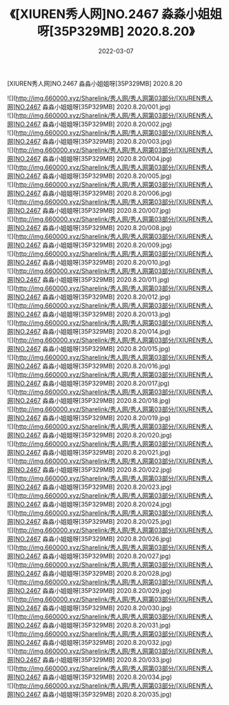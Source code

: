 ﻿---
layout: post
title:  《[XIUREN秀人网]NO.2467 淼淼小姐姐呀[35P329MB] 2020.8.20》
date:   2022-03-07
img: http://img.660000.xyz/Sharelink/秀人网/秀人网第03部分/[XIUREN秀人网]NO.2467 淼淼小姐姐呀[35P329MB] 2020.8.20/000.jpg
categories: [美女, 清纯, 唯美]
---

[XIUREN秀人网]NO.2467 淼淼小姐姐呀[35P329MB] 2020.8.20

 ![](http://img.660000.xyz/Sharelink/秀人网/秀人网第03部分/[XIUREN秀人网]NO.2467 淼淼小姐姐呀[35P329MB] 2020.8.20/001.jpg) <br>![](http://img.660000.xyz/Sharelink/秀人网/秀人网第03部分/[XIUREN秀人网]NO.2467 淼淼小姐姐呀[35P329MB] 2020.8.20/002.jpg) <br>![](http://img.660000.xyz/Sharelink/秀人网/秀人网第03部分/[XIUREN秀人网]NO.2467 淼淼小姐姐呀[35P329MB] 2020.8.20/003.jpg) <br>![](http://img.660000.xyz/Sharelink/秀人网/秀人网第03部分/[XIUREN秀人网]NO.2467 淼淼小姐姐呀[35P329MB] 2020.8.20/004.jpg) <br>![](http://img.660000.xyz/Sharelink/秀人网/秀人网第03部分/[XIUREN秀人网]NO.2467 淼淼小姐姐呀[35P329MB] 2020.8.20/005.jpg) <br>![](http://img.660000.xyz/Sharelink/秀人网/秀人网第03部分/[XIUREN秀人网]NO.2467 淼淼小姐姐呀[35P329MB] 2020.8.20/006.jpg) <br>![](http://img.660000.xyz/Sharelink/秀人网/秀人网第03部分/[XIUREN秀人网]NO.2467 淼淼小姐姐呀[35P329MB] 2020.8.20/007.jpg) <br>![](http://img.660000.xyz/Sharelink/秀人网/秀人网第03部分/[XIUREN秀人网]NO.2467 淼淼小姐姐呀[35P329MB] 2020.8.20/008.jpg) <br>![](http://img.660000.xyz/Sharelink/秀人网/秀人网第03部分/[XIUREN秀人网]NO.2467 淼淼小姐姐呀[35P329MB] 2020.8.20/009.jpg) <br>![](http://img.660000.xyz/Sharelink/秀人网/秀人网第03部分/[XIUREN秀人网]NO.2467 淼淼小姐姐呀[35P329MB] 2020.8.20/010.jpg) <br>![](http://img.660000.xyz/Sharelink/秀人网/秀人网第03部分/[XIUREN秀人网]NO.2467 淼淼小姐姐呀[35P329MB] 2020.8.20/011.jpg) <br>![](http://img.660000.xyz/Sharelink/秀人网/秀人网第03部分/[XIUREN秀人网]NO.2467 淼淼小姐姐呀[35P329MB] 2020.8.20/012.jpg) <br>![](http://img.660000.xyz/Sharelink/秀人网/秀人网第03部分/[XIUREN秀人网]NO.2467 淼淼小姐姐呀[35P329MB] 2020.8.20/013.jpg) <br>![](http://img.660000.xyz/Sharelink/秀人网/秀人网第03部分/[XIUREN秀人网]NO.2467 淼淼小姐姐呀[35P329MB] 2020.8.20/014.jpg) <br>![](http://img.660000.xyz/Sharelink/秀人网/秀人网第03部分/[XIUREN秀人网]NO.2467 淼淼小姐姐呀[35P329MB] 2020.8.20/015.jpg) <br>![](http://img.660000.xyz/Sharelink/秀人网/秀人网第03部分/[XIUREN秀人网]NO.2467 淼淼小姐姐呀[35P329MB] 2020.8.20/016.jpg) <br>![](http://img.660000.xyz/Sharelink/秀人网/秀人网第03部分/[XIUREN秀人网]NO.2467 淼淼小姐姐呀[35P329MB] 2020.8.20/017.jpg) <br>![](http://img.660000.xyz/Sharelink/秀人网/秀人网第03部分/[XIUREN秀人网]NO.2467 淼淼小姐姐呀[35P329MB] 2020.8.20/018.jpg) <br>![](http://img.660000.xyz/Sharelink/秀人网/秀人网第03部分/[XIUREN秀人网]NO.2467 淼淼小姐姐呀[35P329MB] 2020.8.20/019.jpg) <br>![](http://img.660000.xyz/Sharelink/秀人网/秀人网第03部分/[XIUREN秀人网]NO.2467 淼淼小姐姐呀[35P329MB] 2020.8.20/020.jpg) <br>![](http://img.660000.xyz/Sharelink/秀人网/秀人网第03部分/[XIUREN秀人网]NO.2467 淼淼小姐姐呀[35P329MB] 2020.8.20/021.jpg) <br>![](http://img.660000.xyz/Sharelink/秀人网/秀人网第03部分/[XIUREN秀人网]NO.2467 淼淼小姐姐呀[35P329MB] 2020.8.20/022.jpg) <br>![](http://img.660000.xyz/Sharelink/秀人网/秀人网第03部分/[XIUREN秀人网]NO.2467 淼淼小姐姐呀[35P329MB] 2020.8.20/023.jpg) <br>![](http://img.660000.xyz/Sharelink/秀人网/秀人网第03部分/[XIUREN秀人网]NO.2467 淼淼小姐姐呀[35P329MB] 2020.8.20/024.jpg) <br>![](http://img.660000.xyz/Sharelink/秀人网/秀人网第03部分/[XIUREN秀人网]NO.2467 淼淼小姐姐呀[35P329MB] 2020.8.20/025.jpg) <br>![](http://img.660000.xyz/Sharelink/秀人网/秀人网第03部分/[XIUREN秀人网]NO.2467 淼淼小姐姐呀[35P329MB] 2020.8.20/026.jpg) <br>![](http://img.660000.xyz/Sharelink/秀人网/秀人网第03部分/[XIUREN秀人网]NO.2467 淼淼小姐姐呀[35P329MB] 2020.8.20/027.jpg) <br>![](http://img.660000.xyz/Sharelink/秀人网/秀人网第03部分/[XIUREN秀人网]NO.2467 淼淼小姐姐呀[35P329MB] 2020.8.20/028.jpg) <br>![](http://img.660000.xyz/Sharelink/秀人网/秀人网第03部分/[XIUREN秀人网]NO.2467 淼淼小姐姐呀[35P329MB] 2020.8.20/029.jpg) <br>![](http://img.660000.xyz/Sharelink/秀人网/秀人网第03部分/[XIUREN秀人网]NO.2467 淼淼小姐姐呀[35P329MB] 2020.8.20/030.jpg) <br>![](http://img.660000.xyz/Sharelink/秀人网/秀人网第03部分/[XIUREN秀人网]NO.2467 淼淼小姐姐呀[35P329MB] 2020.8.20/031.jpg) <br>![](http://img.660000.xyz/Sharelink/秀人网/秀人网第03部分/[XIUREN秀人网]NO.2467 淼淼小姐姐呀[35P329MB] 2020.8.20/032.jpg) <br>![](http://img.660000.xyz/Sharelink/秀人网/秀人网第03部分/[XIUREN秀人网]NO.2467 淼淼小姐姐呀[35P329MB] 2020.8.20/033.jpg) <br>![](http://img.660000.xyz/Sharelink/秀人网/秀人网第03部分/[XIUREN秀人网]NO.2467 淼淼小姐姐呀[35P329MB] 2020.8.20/034.jpg) <br>![](http://img.660000.xyz/Sharelink/秀人网/秀人网第03部分/[XIUREN秀人网]NO.2467 淼淼小姐姐呀[35P329MB] 2020.8.20/035.jpg) <br>